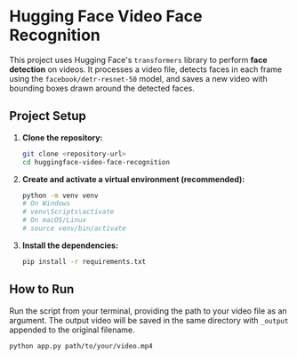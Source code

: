 # Hugging Face Video Face Recognition

This project uses Hugging Face's `transformers` library to perform **face detection** on videos. It processes a video file, detects faces in each frame using the `facebook/detr-resnet-50` model, and saves a new video with bounding boxes drawn around the detected faces.

## Project Setup

1.  **Clone the repository:**
    ```bash
    git clone <repository-url>
    cd huggingface-video-face-recognition
    ```

2.  **Create and activate a virtual environment (recommended):**
    ```bash
    python -m venv venv
    # On Windows
    # venv\Scripts\activate
    # On macOS/Linux
    # source venv/bin/activate
    ```

3.  **Install the dependencies:**
    ```bash
    pip install -r requirements.txt
    ```

## How to Run

Run the script from your terminal, providing the path to your video file as an argument. The output video will be saved in the same directory with `_output` appended to the original filename.

```bash
python app.py path/to/your/video.mp4
```
